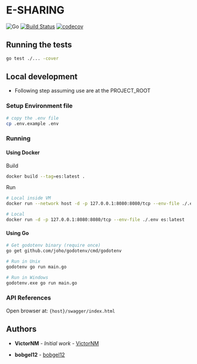 # E-SHARING

![Go](https://github.com/VictorNM/es-backend/workflows/Go/badge.svg?branch=develop)
[![Build Status](https://travis-ci.com/VictorNM/es-backend.svg?branch=develop)](https://travis-ci.com/VictorNM/es-backend)
[![codecov](https://codecov.io/gh/VictorNM/es-backend/branch/develop/graph/badge.svg)](https://codecov.io/gh/VictorNM/es-backend)

[//]: <> (## Getting Started)

[//]: <> (### Prerequisites)

[//]: <> (### Installing)

## Running the tests

```bash
go test ./... -cover
```

[//]: <> (### Break down into end to end tests)

[//]: <> (### And coding style tests)

## Local development

- Following step assuming use are at the PROJECT_ROOT

### Setup Environment file

```bash
# copy the .env file
cp .env.example .env
```

### Running

#### Using Docker

Build

```bash
docker build --tag=es:latest .
```

Run

```bash
# Local inside VM
docker run --network host -d -p 127.0.0.1:8080:8080/tcp --env-file ./.env es:latest

# Local
docker run -d -p 127.0.0.1:8080:8080/tcp --env-file ./.env es:latest
```

#### Using Go

```bash
# Get godotenv binary (require once)
go get github.com/joho/godotenv/cmd/godotenv

# Run in Unix
godotenv go run main.go

# Run in Windows
godotenv.exe go run main.go
```

### API References

Open browser at: `{host}/swagger/index.html`

[//]: <> (## Built With)

[//]: <> (## Contributing)

[//]: <> (## Versioning)

## Authors

* **VictorNM** - *Initial work* - [VictorNM](https://github.com/VictorNM)

* **bobgel12** - [bobgel12](https://github.com/bobgel12)

[//]: <> (## License)

[//]: <> (## Acknowledgments)
